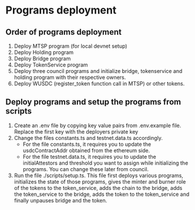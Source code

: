 # Programs deployment

## Order of programs deployment
1. Deploy MTSP program (for local devnet setup)
2. Deploy Holding program
3. Deploy Bridge program
4. Deploy TokenService program
5. Deploy three council programs and initialize bridge, tokenservice and holding program with their respective owners.
6. Deploy WUSDC (register_token function call in MTSP) or other tokens.


## Deploy programs and setup the programs from scripts
1. Create an .env file by copying key value pairs from .env.example file. Replace the first key with the deployers private key
2. Change the files constants.ts and testnet.data.ts accordingly.
    - For the file constants.ts, it requires you to update the usdcContractAddr obtained from the ethereum side. 
    - For the file testnet.data.ts, it requires you to update the initialAttestors and threshold you want to assign while initializing the programs. You can change these later from council.
3. Run the file ./scripts/setup.ts. This file first deploys various programs, initializes the state of those programs, gives the minter and burner role of the tokens to the token_service, adds the chain to the bridge, adds the token_service to the bridge, adds the token to the token_service and finally unpauses bridge and the token.